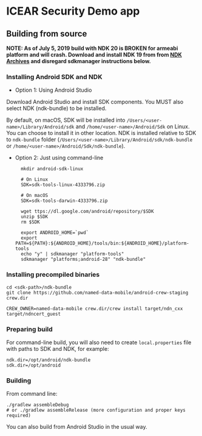 # ICEAR Security Demo app

## Building from source

**NOTE: As of July 5, 2019 build with NDK 20 is BROKEN for armeabi platform and will crash. Download and install NDK 19 from from [NDK Archives](https://developer.android.com/ndk/downloads/older_releases.html) and disregard sdkmanager instructions below.**

### Installing Android SDK and NDK

- Option 1: Using Android Studio

Download Android Studio and install SDK components.  You MUST also select NDK (ndk-bundle) to be installed.

By default, on macOS, SDK will be installed into `/Users/<user-name>/Library/Android/sdk` and `/home/<user-name>/Android/Sdk` on Linux.  You can choose to install it in other location.  NDK is installed relative to SDK to `ndk-bundle` folder (`/Users/<user-name>/Library/Android/sdk/ndk-bundle` or  `/home/<user-name>/Android/Sdk/ndk-bundle`).

- Option 2: Just using command-line

        mkdir android-sdk-linux

        # On Linux
        SDK=sdk-tools-linux-4333796.zip

        # On macOS
        SDK=sdk-tools-darwin-4333796.zip

        wget ttps://dl.google.com/android/repository/$SDK
        unzip $SDK
        rm $SDK

        export ANDROID_HOME=`pwd`
        export PATH=${PATH}:${ANDROID_HOME}/tools/bin:${ANDROID_HOME}/platform-tools
        echo "y" | sdkmanager "platform-tools"
        sdkmanager "platforms;android-28" "ndk-bundle"

### Installing precompiled binaries

    cd <sdk-path>/ndk-bundle
    git clone https://github.com/named-data-mobile/android-crew-staging crew.dir

    CREW_OWNER=named-data-mobile crew.dir/crew install target/ndn_cxx target/ndncert_guest

### Preparing build

For command-line build, you will also need to create `local.properties` file with paths to SDK and NDK, for example:

    ndk.dir=/opt/android/ndk-bundle
    sdk.dir=/opt/android

### Building

From command line:

    ./gradlew assembleDebug
    # or ./gradlew assembleRelease (more configuration and proper keys required)

You can also build from Android Studio in the usual way.
